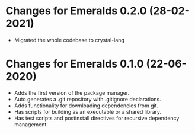 # Changes for Emeralds 0.2.0 (28-02-2021)

* Migrated the whole codebase to crystal-lang

# Changes for Emeralds 0.1.0 (22-06-2020)

* Adds the first version of the package manager.
* Auto generates a .git repository with .gitignore declarations.
* Adds functionality for downloading dependencies from git.
* Has scripts for building as an executable or a shared library.
* Has test scripts and postinstall directives for recursive dependency management.
